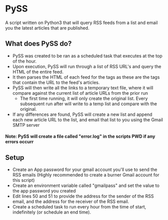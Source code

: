 # PySS
A script written on Python3 that will query RSS feeds from a list and email you the latest articles that are published. 

## What does PySS do? 
- PySS was created to be ran as a scheduled task that executes at the top of the hour. 
- Upon execution, PySS will run through a list of RSS URL's and query the HTML of the entire feed.
- It then parses the HTML of each feed for the <link> tags as these are the tags that contain the URL to the feed's articles. 
- PySS will then write all the links to a temporary text file, where it will compare against the current list of article URLs from the prior run
  - The first time running, it will only create the original list. Every subsequent run after will write to a temp list and compare with the original. 
- If any differences are found, PySS will create a new list and append each new article URL to the list, and email that list to you using the Gmail SMTP server
#### Note: PySS will create a file called "error.log" in the scripts PWD if any errors occurr

## Setup
- Create an App password for your gmail account you'll use to send the RSS emails (Highly recommended to create a burner Gmail account for this script)
- Create an environment variable called "gmailpass" and set the value to the app password you created
- Edit lines 50 and 51 to provide the address for the sender of the RSS email, and the address for the receiver of the RSS email. 
- Create a scheduled task to run every hour from the time of start, indefinitely (or schedule an end time). 
